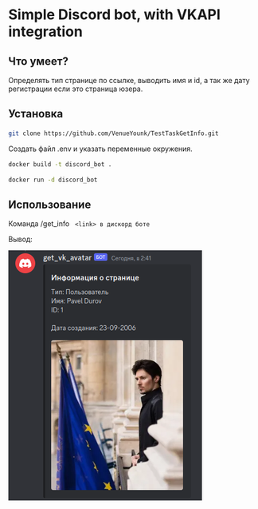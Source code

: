 # Simple Discord bot, with VKAPI integration

## Что умеет?

Определять тип странице по ссылке, выводить имя и id, а так же дату регистрации если это страница юзера.

## Установка

```bash
git clone https://github.com/VenueYounk/TestTaskGetInfo.git
```

Создать файл .env и указать переменные окружения.

```bash
docker build -t discord_bot .
```

```bash
docker run -d discord_bot
```

## Использование

Команда /get_info ` <link> в дискорд боте`

Вывод:

![1705607596616](image/README/1705607596616.png)
